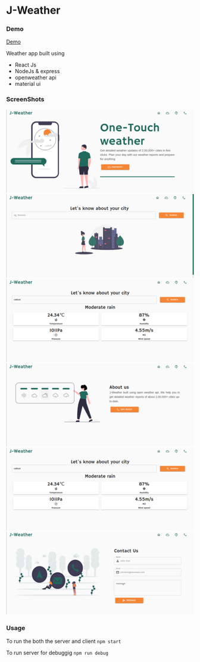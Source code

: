 # J-Weather

### Demo

[Demo](jweathers.heroku.com)

Weather app built using

 - React Js
 - NodeJs & express
 - openweather api
 - material ui
 ### ScreenShots

![Login Page](https://github.com/joseph-benoy/J-Weather/blob/main/screenshots/1.png)![Create Entry](https://github.com/joseph-benoy/J-Weather/blob/main/screenshots/2.png)![Read Entry](https://github.com/joseph-benoy/J-Weather/blob/main/screenshots/3.png)![Settings Page](https://github.com/joseph-benoy/J-Weather/blob/main/screenshots/4.png)![Read Entry](https://github.com/joseph-benoy/J-Weather/blob/main/screenshots/3.png)![Settings Page](https://github.com/joseph-benoy/J-Weather/blob/main/screenshots/5.png)
### Usage
To run the both the server and client
```npm start```

To run server for debuggig
```npm run debug```





